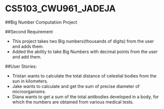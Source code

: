 # CS5103_CWU961_JADEJA
##Big Number Computation Project

##Second Requirement

- This project takes two Big numbers(thousands of digits) from the user and adds them.
- Added the ability to take Big Numbers with decimal points from the user and add them.

##User Stories:

- Tristan wants to calculate the total distance of celestial bodies from the sun in kilometers.
- Jake wants to calculate and get the sum of precise diameter of microorganisms.
- Diana wants to get a sum of the total antibodies developed in a body, for which the numbers are obtained from various medical tests.
